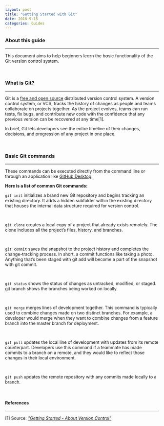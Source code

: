 ```yaml
---
layout: post
title: "Getting Started with Git"
date: 2018-9-15
categories: Guides
---
```


### About this guide
---

This document aims to help beginners leαrn the bαsic functionality of the Git version control system.

<br/>

### What is Git? 
---

Git is a [free and open source](https://git-scm.com/about/free-and-open-source) distributed version control system. A version control system, or VCS, tracks the history of changes as people and teams collaborate on projects together. As the project evolves, teams can run tests, fix bugs, and contribute new code with the confidence that any previous version can be recovered at any time[1]. 

In brief, Git lets developers see the entire timeline of their changes, decisions, and progression of any project in one place.

<br/>

### Basic Git commands
---

These commands can be executed directly from the command line or through an application like [GitHub Desktop](https://desktop.github.com/). 


**Here is a list of common Git commands:**


`git init` initializes a brand new Git repository and begins tracking an existing directory. It adds a hidden subfolder within the existing directory that houses the internal data structure required for version control.

<br/>

`git clone` creates a local copy of a project that already exists remotely. The clone includes all the project’s files, history, and branches.


<br/>

`git commit` saves the snapshot to the project history and completes the change-tracking process. In short, a commit functions like taking a photo. Anything that’s been staged with git add will become a part of the snapshot with git commit.

<br/>

`git status` shows the status of changes as untracked, modified, or staged.
git branch shows the branches being worked on locally.

<br/>

`git merge` merges lines of development together. This command is typically used to combine changes made on two distinct branches. For example, a developer would merge when they want to combine changes from a feature branch into the master branch for deployment.

<br/>

`git pull` updates the local line of development with updates from its remote counterpart. Developers use this command if a teammate has made commits to a branch on a remote, and they would like to reflect those changes in their local environment.

<br/>

`git push` updates the remote repository with any commits made locally to a branch.

<br/>

#### References
---

[1] Source: _["Getting Started - About Version Control"](https://git-scm.com/book/en/v2/Getting-Started-About-Version-Control)_
